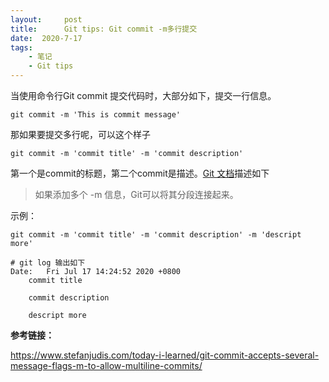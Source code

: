 ```yaml
---
layout:     post
title:      Git tips: Git commit -m多行提交
date:  2020-7-17
tags:
    - 笔记
    - Git tips
---
```


当使用命令行Git commit 提交代码时，大部分如下，提交一行信息。
```shell
git commit -m 'This is commit message'
```
那如果要提交多行呢，可以这个样子
```shell
git commit -m 'commit title' -m 'commit description'
```
第一个是commit的标题，第二个commit是描述。[Git 文档](https://git-scm.com/docs/git-commit#Documentation/git-commit.txt--mltmsggt)描述如下
> 如果添加多个 -m 信息，Git可以将其分段连接起来。

示例：

```shell
git commit -m 'commit title' -m 'commit description' -m 'descript more'

# git log 输出如下
Date:   Fri Jul 17 14:24:52 2020 +0800
    commit title
    
    commit description
    
    descript more
```


**参考链接：**

https://www.stefanjudis.com/today-i-learned/git-commit-accepts-several-message-flags-m-to-allow-multiline-commits/